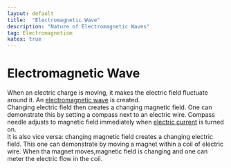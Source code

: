 ```yaml
---
layout: default
title:  "Electromagnetic Wave"
description: "Nature of Electromagnetic Waves"
tag: Electromagnetism
katex: true
---
```


# Electromagnetic Wave

When an electric charge is moving, it makes the electric field fluctuate around it. An [electromagnetic wave](../../../2024/01/11/electromagnetic-wave) is created.  
Changing electric field then creates a changing magnetic field. One can demonstrate this by setting a compass next to an electric wire. Compass needle adjusts to magnetic field immediately when [electric current](../../../2022/09/19/electricity#electric-current) is turned on.  
It is also vice versa: changing magnetic field creates a changing electric field. This one can demonstrate by moving a magnet within a coil of electric wire. When tha magnet moves,magnetic field is changing and one can meter the electric flow in the coil.




